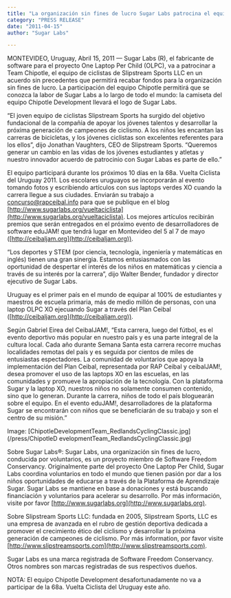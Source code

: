 ```yaml
---
title: "La organización sin fines de lucro Sugar Labs patrocina el equipo de ciclistas Team Chipotle para dar a conocer su misión educativa."
category: "PRESS RELEASE"
date: "2011-04-15"
author: "Sugar Labs"

---
```

<!-- markdownlint-disable -->


MONTEVIDEO, Uruguay, Abril 15, 2011 — Sugar Labs (R), el fabricante de
software para el proyecto One Laptop Per Child (OLPC), va a patrocinar a Team
Chipotle, el equipo de ciclistas de Slipstream Sports LLC en un acuerdo sin
precedentes que permitirá recabar fondos para la organización sin fines de
lucro. La participación del equipo Chipotle permitirá que se conozca la labor
de Sugar Labs a lo largo de todo el mundo: la camiseta del equipo Chipotle
Development llevará el logo de Sugar Labs.

“El joven equipo de ciclistas Slipstream Sports ha surgido del objetivo
fundacional de la compañía de apoyar los jóvenes talentos y desarrollar la
próxima generación de campeones de ciclismo. A los niños les encantan las
carreras de bicicletas, y los jóvenes ciclistas son excelentes referentes para
los ellos”, dijo Jonathan Vaughters, CEO de Slipstream Sports. “Queremos
generar un cambio en las vidas de los jóvenes estudiantes y atletas y nuestro
innovador acuerdo de patrocinio con Sugar Labas es parte de ello.”

El equipo participará durante los próximos 10 días en la 68a. Vuelta Ciclista
del Uruguay 2011. Los escolares uruguayos se incorporarán al evento tomando
fotos y escribiendo artículos con sus laptops verdes XO cuando la carrera
llegue a sus ciudades. Enviarán su trabajo a
[concurso@rapceibal.info](mailto:concurso@rapceibal.info) para que se publique
en el blog [http://www.sugarlabs.org/vueltaciclista](http://www.sugarlabs.org/vueltaciclista). Los mejores artículos
recibirán premios que serán entregados en el próximo evento de desarrolladores
de software eduJAM! que tendrá lugar en Montevideo del 5 al 7 de mayo
([http://ceibaljam.org](http://ceibaljam.org)).

“Los deportes y STEM (por ciencia, tecnología, ingeniería y matemáticas en
inglés) tienen una gran sinergia. Estamos entusiasmados con las oportunidad de
despertar el interés de los niños en matemáticas y ciencia a través de su
interés por la carrera”, dijo Walter Bender, fundador y director ejecutivo de
Sugar Labs.

Uruguay es el primer país en el mundo de equipar al 100% de estudiantes y
maestros de escuela primaria, más de medio millón de personas, con una laptop
OLPC XO ejecuando Sugar a través del Plan Ceibal ([http://ceibaljam.org](http://ceibaljam.org)).

Según Gabriel Eirea del CeibalJAM!, “Esta carrera, luego del fútbol, es el
evento deportivo más popular en nuestro país y es una parte integral de la
cultura local. Cada año durante Semana Santa esta carrera recorre muchas
localidades remotas del país y es seguida por cientos de miles de entusiastas
espectadores. La comunidad de voluntarios que apoya la implementación del Plan
Ceibal, representada por RAP Ceibal y ceibalJAM!, desea promover el uso de las
laptops XO en las escuelas, en las comunidades y promueve la apropiación de la
tecnología. Con la plataforma Sugar y la laptop XO, nuestros niños no
solamente consumen contenido, sino que lo generan. Durante la carrera, niños
de todo el país bloguearán sobre el equipo. En el evento eduJAM!,
desarrolladores de la plataforma Sugar se encontrarán con niños que se
beneficiarán de su trabajo y son el centro de su misión.”

Image: [ChipotleDevelopmentTeam_RedlandsCyclingClassic.jpg](/press/ChipotleD
evelopmentTeam_RedlandsCyclingClassic.jpg)

Sobre Sugar Labs®: Sugar Labs, una organización sin fines de lucro, conducida
por voluntarios, es un proyecto miembro de Software Freedom Conservancy.
Originalmente parte del proyecto One Laptop Per Child, Sugar Labs coordina
voluntarios en todo el mundo que tienen pasión por dar a los niños
oportunidades de educarse a través de la Plataforma de Aprendizaje Sugar.
Sugar Labs se mantiene en base a donaciones y está buscando financiación y
voluntarios para acelerar su desarrollo. Por más información, visite por favor
[http://www.sugarlabs.org](http://www.sugarlabs.org).

Sobre Slipstream Sports LLC: fundada en 2005, Slipstream Sports, LLC es una
empresa de avanzada en el rubro de gestión deportiva dedicada a promover el
crecimiento ético del ciclismo y desarrollar la próxima generación de
campeones de ciclismo. Por más information, por favor visite
[http://www.slipstreamsports.com](http://www.slipstreamsports.com).

Sugar Labs es una marca registrada de Software Freedom Conservancy. Otros
nombres son marcas registradas de sus respectivos dueños.

NOTA: El equipo Chipotle Development desafortunadamente no va a participar de
la 68a. Vuelta Ciclista del Uruguay este año.

